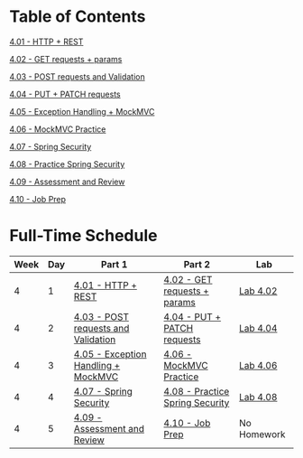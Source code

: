 # Table of Contents

[4.01 - HTTP + REST](https://github.com/amr390/bootcamp-exercises/blob/master/docs/springboot/4.01/lesson.md)

[4.02 - GET requests + params](https://github.com/amr390/bootcamp-exercises/blob/master/docs/springboot/4.02/lesson.md)

[4.03 - POST requests and Validation](https://github.com/amr390/bootcamp-exercises/blob/master/docs/springboot/4.03/lesson.md)

[4.04 - PUT + PATCH requests](https://github.com/amr390/bootcamp-exercises/blob/master/docs/springboot/4.04/lesson.md)

[4.05 - Exception Handling + MockMVC](https://github.com/amr390/bootcamp-exercises/blob/master/docs/springboot/4.05/lesson.md)

[4.06 - MockMVC Practice](https://github.com/amr390/bootcamp-exercises/blob/master/docs/springboot/4.06/lesson.md)

[4.07 - Spring Security](https://github.com/amr390/bootcamp-exercises/blob/master/docs/springboot/4.07/lesson.md)

[4.08 - Practice Spring Security](https://github.com/amr390/bootcamp-exercises/blob/master/docs/springboot/4.08/lesson.md)

[4.09 - Assessment and Review](https://github.com/amr390/bootcamp-exercises/blob/master/docs/springboot/4.09/lesson.md)

[4.10 - Job Prep](https://github.com/amr390/bootcamp-exercises/blob/master/docs/springboot/4.10/lesson.md)

# Full-Time Schedule

| Week | Day | Part 1 | Part 2 | Lab | 
| --- | --- | --- | --- | --- | 
| 4 | 1 | [4.01 - HTTP + REST](https://github.com/amr390/bootcamp-exercises/blob/master/docs/springboot/4.01/lesson.md) | [4.02 - GET requests + params](https://github.com/ironhack-edu/bootcamp-exercises/blob/master/01-lesson-plans/springboot/4.02/lesson.md) |[Lab 4.02](https://github.com/ironhack-edu/bootcamp-exercises/blob/develop/01-lesson-plans/springboot/4.02/lab.md)| 
| 4 | 2 | [4.03 - POST requests and Validation](https://github.com/amr390/bootcamp-exercises/blob/master/docs/springboot/4.03/lesson.md) | [4.04 - PUT + PATCH requests](https://github.com/ironhack-edu/bootcamp-exercises/blob/master/01-lesson-plans/springboot/4.04/lesson.md) |[Lab 4.04](https://github.com/ironhack-edu/bootcamp-exercises/blob/develop/01-lesson-plans/springboot/4.04/lab.md)| 
| 4 | 3 | [4.05 - Exception Handling + MockMVC](https://github.com/amr390/bootcamp-exercises/blob/master/docs/springboot/4.05/lesson.md) | [4.06 - MockMVC Practice](https://github.com/ironhack-edu/bootcamp-exercises/blob/master/01-lesson-plans/springboot/4.06/lesson.md) |[Lab 4.06](https://github.com/ironhack-edu/bootcamp-exercises/blob/develop/01-lesson-plans/springboot/4.06/lab.md)| 
| 4 | 4 | [4.07 - Spring Security](https://github.com/amr390/bootcamp-exercises/blob/master/docs/springboot/4.07/lesson.md) | [4.08 - Practice Spring Security](https://github.com/ironhack-edu/bootcamp-exercises/blob/master/01-lesson-plans/springboot/4.08/lesson.md) |[Lab 4.08](https://github.com/ironhack-edu/bootcamp-exercises/blob/develop/01-lesson-plans/springboot/4.08/lab.md)| 
| 4 | 5 | [4.09 - Assessment and Review](https://github.com/amr390/bootcamp-exercises/blob/master/docs/springboot/4.09/lesson.md) | [4.10 - Job Prep](https://github.com/ironhack-edu/bootcamp-exercises/blob/master/01-lesson-plans/springboot/4.10/lesson.md) | No Homework | 
